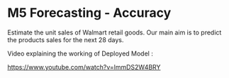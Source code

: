 # M5 Forecasting - Accuracy

Estimate the unit sales of Walmart retail goods.
Our main aim is to predict the products sales for the next 28 days.


Video explaining the working of Deployed Model :

https://www.youtube.com/watch?v=lmmDS2W4BRY

